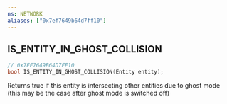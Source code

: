 ```yaml
---
ns: NETWORK
aliases: ["0x7ef7649b64d7ff10"]
---
```

## IS_ENTITY_IN_GHOST_COLLISION

```c
// 0x7EF7649B64D7FF10
bool IS_ENTITY_IN_GHOST_COLLISION(Entity entity);
```

Returns true if this entity is intersecting other entities due to ghost mode (this may be the case after ghost mode is switched off)

